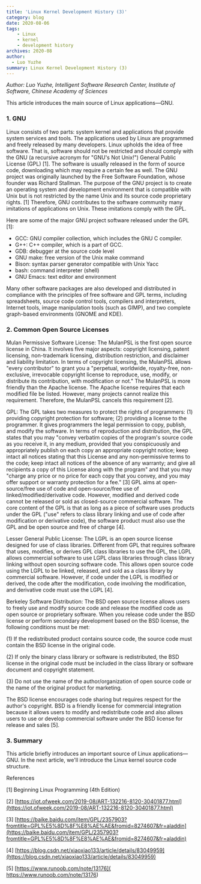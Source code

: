```yaml
---
title: 'Linux Kernel Development History (3)'
category: blog
date: 2020-08-06
tags:
    - Linux
    - kernel
    - development history
archives: 2020-08
author:
  - Luo Yuzhe
summary: Linux Kernel Development History (3)
---
```


 *Author: Luo Yuzhe, Intelligent Software Research Center, Institute of Software, Chinese Academy of Sciences*

This article introduces the main source of Linux applications—GNU.

### 1. GNU

Linux consists of two parts: system kernel and applications that provide system services and tools. The applications used by Linux are programmed and freely released by many developers. Linux upholds the idea of free software. That is, software should not be restricted and should comply with the GNU (a recursive acronym for "GNU's Not Unix!") General Public License (GPL) [1]. The software is usually released in the form of source code, downloading which may require a certain fee as well. The GNU project was originally launched by the Free Software Foundation, whose founder was Richard Stallman. The purpose of the GNU project is to create an operating system and development environment that is compatible with Unix but is not restricted by the name Unix and its source code proprietary rights. [1] Therefore, GNU contributes to the software community many imitations of applications on Unix. These imitations comply with the GPL.  

Here are some of the major GNU project software released under the GPL [1]:

- GCC: GNU compiler collection, which includes the GNU C compiler.  
- G++: C++ compiler, which is a part of GCC.   
- GDB: debugger at the source code level  
- GNU make: free version of the Unix make command   
- Bison: syntax parser generator compatible with Unix Yacc   
- bash: command interpreter (shell)   
- GNU Emacs: text editor and environment

Many other software packages are also developed and distributed in compliance with the principles of free software and GPL terms, including spreadsheets, source code control tools, compilers and interpreters, Internet tools, image manipulation tools (such as GIMP), and two complete graph-based environments (GNOME and KDE).  

### 2. Common Open Source Licenses

Mulan Permissive Software License: The MulanPSL is the first open source license in China. It involves five major aspects: copyright licensing, patent licensing, non-trademark licensing, distribution restriction, and disclaimer and liability limitation. In terms of copyright licensing, the MulanPSL allows "every contributor" to grant you a "perpetual, worldwide, royalty-free, non-exclusive, irrevocable copyright license to reproduce, use, modify, or distribute its contribution, with modification or not." The MulanPSL is more friendly than the Apache license. The Apache license requires that each modified file be listed. However, many projects cannot realize this requirement. Therefore, the MulanPSL cancels this requirement [2].

GPL: The GPL takes two measures to protect the rights of programmers: (1) providing copyright protection for software; (2) providing a license to the programmer. It gives programmers the legal permission to copy, publish, and modify the software. In terms of reproduction and distribution, the GPL states that you may "convey verbatim copies of the program's source code as you receive it, in any medium, provided that you conspicuously and appropriately publish on each copy an appropriate copyright notice; keep intact all notices stating that this License and any non-permissive terms to the code; keep intact all notices of the absence of any warranty; and give all recipients a copy of this License along with the program" and that you may "charge any price or no price for each copy that you convey, and you may offer support or warranty protection for a fee." [3] GPL aims at open-source/free use of code and open-source/free use of linked/modified/derivative code. However, modified and derived code cannot be released or sold as closed-source commercial software. The core content of the GPL is that as long as a piece of software uses products under the GPL ("use" refers to class library linking and use of code after modification or derivative code), the software product must also use the GPL and be open source and free of charge [4].

Lesser General Public License: The LGPL is an open source license designed for use of class libraries. Different from GPL that requires software that uses, modifies, or derives GPL class libraries to use the GPL, the LGPL allows commercial software to use LGPL class libraries through class library linking without open sourcing software code. This allows open source code using the LGPL to be linked, released, and sold as a class library by commercial software. However, if code under the LGPL is modified or derived, the code after the modification, code involving the modification, and derivative code must use the LGPL [4].

Berkeley Software Distribution: The BSD open source license allows users to freely use and modify source code and release the modified code as open source or proprietary software. When you release code under the BSD license or perform secondary development based on the BSD license, the following conditions must be met:

(1) If the redistributed product contains source code, the source code must contain the BSD license in the original code.  

(2) If only the binary class library or software is redistributed, the BSD license in the original code must be included in the class library or software document and copyright statement.  

(3) Do not use the name of the author/organization of open source code or the name of the original product for marketing.  

The BSD license encourages code sharing but requires respect for the author's copyright. BSD is a friendly license for commercial integration because it allows users to modify and redistribute code and also allows users to use or develop commercial software under the BSD license for release and sales [5].  

### 3. Summary

This article briefly introduces an important source of Linux applications—GNU. In the next article, we'll introduce the Linux kernel source code structure.

References

[1] Beginning Linux Programming (4th Edition)

[2] [https://iot.ofweek.com/2019-08/ART-132216-8120-30401877.html](https://iot.ofweek.com/2019-08/ART-132216-8120-30401877.html)

[3] [https://baike.baidu.com/item/GPL/2357903?fromtitle=GPL%E5%8D%8F%E8%AE%AE&fromid=8274607&fr=aladdin](https://baike.baidu.com/item/GPL/2357903?fromtitle=GPL%E5%8D%8F%E8%AE%AE&fromid=8274607&fr=aladdin)

[4] [https://blog.csdn.net/xiaoxiao133/article/details/83049959](https://blog.csdn.net/xiaoxiao133/article/details/83049959)

[5] [https://www.runoob.com/note/13176]( https://www.runoob.com/note/13176)

